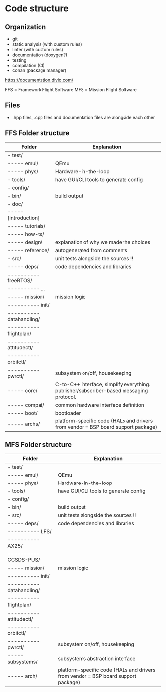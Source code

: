 # Code structure

## Organization

- git 
- static analysis (with custom rules) 
- linter (with custom rules) 
- documentation (doxygen?) 
- testing 
- compilation (CI) 
- conan (package manager)

https://documentation.divio.com/

FFS = Framework Flight Software
MFS = Mission Flight Software  

## Files

- .hpp files, .cpp files and documentation files are alongside each other

## FFS Folder structure
    
| Folder | Explanation |
|--------|-------------|
|- test/                        ||
|----- emul/                    |QEmu|
|----- phys/                    |Hardware-in-the-loop|
|- tools/                       |have GUI/CLI tools to generate config|
|- config/                      ||
|- bin/                         |build output|
|- doc/                         ||
|----- [introduction]           ||                
|----- tutorials/               ||
|----- how-to/                  ||
|----- design/                  |explanation of why we made the choices|
|----- reference/               |autogenerated from comments|
|- src/                         |unit tests alongside the sources !!|
|----- deps/                    |code dependencies and libraries|
|---------- freeRTOS/           ||
|---------- ...                 ||
|----- mission/                 |mission logic|
|---------- init/               ||
|---------- datahandling/       ||
|---------- flightplan/         ||
|---------- attitudectl/        ||
|---------- orbitctl/           ||
|---------- pwrctl/             |subsystem on/off, housekeeping|
|----- core/                    |C-to-C++ interface, simplify everything. publisher/subscriber-based messaging protocol.|
|----- compat/                  |common hardware interface definition|
|----- boot/                    |bootloader|
|----- archs/                   |platform-specific code (HALs and drivers from vendor = BSP board support package)|



## MFS Folder structure

| Folder | Explanation |
|--------|-------------|
|- test/                        ||
|----- emul/                    |QEmu|
|----- phys/                    |Hardware-in-the-loop|
|- tools/                       |have GUI/CLI tools to generate config|
|- config/                      ||
|- bin/                         |build output|
|- src/                         |unit tests alongside the sources !!|
|----- deps/                    |code dependencies and libraries|
|---------- LFS/                ||
|---------- AX25/               ||
|---------- CCSDS-PUS/          ||
|----- mission/                 |mission logic|
|---------- init/               ||
|---------- datahandling/       ||
|---------- flightplan/         ||
|---------- attitudectl/        ||
|---------- orbitctl/           ||
|---------- pwrctl/             |subsystem on/off, housekeeping|
|----- subsystems/              |subsystems abstraction interface|
|----- arch/                    |platform-specific code (HALs and drivers from vendor = BSP board support package)|

